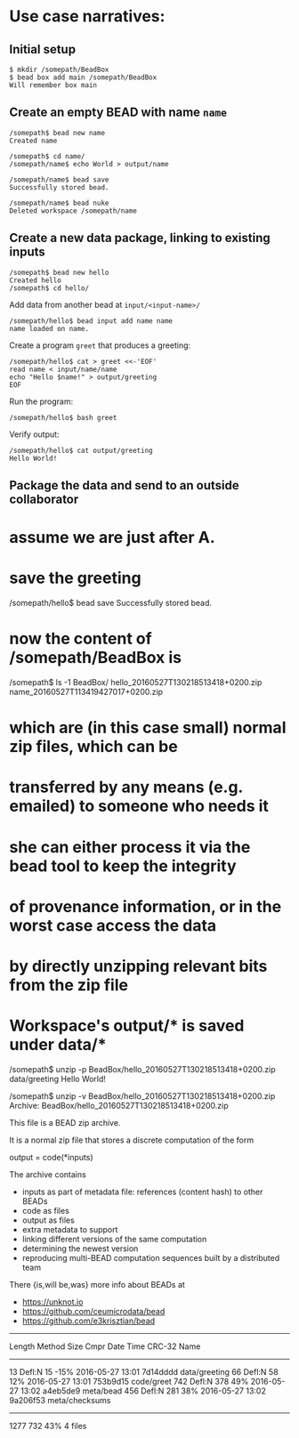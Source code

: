 # Use case narratives:

## Initial setup

    $ mkdir /somepath/BeadBox
    $ bead box add main /somepath/BeadBox
    Will remember box main

## Create an empty BEAD with name `name`

    /somepath$ bead new name
    Created name
    
    /somepath$ cd name/
    /somepath/name$ echo World > output/name
    
    /somepath/name$ bead save
    Successfully stored bead.
    
    /somepath/name$ bead nuke
    Deleted workspace /somepath/name

## Create a new data package, linking to existing inputs

    /somepath$ bead new hello
    Created hello
    /somepath$ cd hello/

Add data from another bead at `input/<input-name>/`

    /somepath/hello$ bead input add name name
    name loaded on name.

Create a program `greet` that produces a greeting:

    /somepath/hello$ cat > greet <<-'EOF'
    read name < input/name/name
    echo "Hello $name!" > output/greeting
    EOF

Run the program:

    /somepath/hello$ bash greet 

Verify output:

    /somepath/hello$ cat output/greeting
    Hello World!


## Package the data and send to an outside collaborator

# assume we are just after A.

# save the greeting

/somepath/hello$ bead save
Successfully stored bead.

# now the content of /somepath/BeadBox is

/somepath$ ls -1 BeadBox/
hello_20160527T130218513418+0200.zip
name_20160527T113419427017+0200.zip

# which are (in this case small) normal zip files, which can be 
# transferred by any means (e.g. emailed) to someone who needs it
# she can either process it via the bead tool to keep the integrity
# of provenance information, or in the worst case access the data
# by directly unzipping relevant bits from the zip file

# Workspace's output/* is saved under data/*

/somepath$ unzip -p BeadBox/hello_20160527T130218513418+0200.zip data/greeting
Hello World!

/somepath$ unzip -v BeadBox/hello_20160527T130218513418+0200.zip 
Archive:  BeadBox/hello_20160527T130218513418+0200.zip

This file is a BEAD zip archive.

It is a normal zip file that stores a discrete computation of the form

output = code(*inputs)

The archive contains

- inputs as part of metadata file: references (content hash) to other BEADs
- code   as files
- output as files
- extra metadata to support
- linking different versions of the same computation
- determining the newest version
- reproducing multi-BEAD computation sequences built by a distributed team

There {is,will be,was} more info about BEADs at

- https://unknot.io
- https://github.com/ceumicrodata/bead
- https://github.com/e3krisztian/bead

----

Length   Method    Size  Cmpr    Date    Time   CRC-32   Name
--------  ------  ------- ---- ---------- ----- --------  ----
13  Defl:N       15 -15% 2016-05-27 13:01 7d14dddd  data/greeting
66  Defl:N       58  12% 2016-05-27 13:01 753b9d15  code/greet
742  Defl:N      378  49% 2016-05-27 13:02 a4eb5de9  meta/bead
456  Defl:N      281  38% 2016-05-27 13:02 9a206f53  meta/checksums
--------          -------  ---                            -------
1277              732  43%                            4 files
